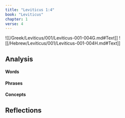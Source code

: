 ```yaml
---
title: "Leviticus 1:4"
book: "Leviticus"
chapter: 1
verse: 4
---
```

![[/Greek/Leviticus/001/Leviticus-001-004G.md#Text]]
![[/Hebrew/Leviticus/001/Leviticus-001-004H.md#Text]]

## Analysis

#### Words

#### Phrases

#### Concepts

## Reflections
